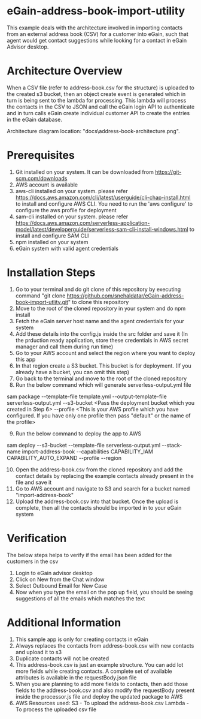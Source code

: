 # eGain-address-book-import-utility

This example deals with the architecture involved in importing contacts from an external address book (CSV) for a customer into eGain, such that agent would get contact suggestions while looking for a contact in eGain Advisor desktop.

# Architecture Overview

When a CSV file (refer to address-book.csv for the structure) is uploaded to the created s3 bucket, then an object create event is generated which in turn is being sent to the lambda for processing. This lambda will process the contacts in the CSV to JSON and call the eGain login API to authenticate and in turn calls eGain create individual customer API to create the entries in the eGain database.

Architecture diagram location: "docs\address-book-architecture.png". 

# Prerequisites

1. Git installed on your system. It can be downloaded from https://git-scm.com/downloads
2. AWS account is available
3. aws-cli installed on your system. please refer https://docs.aws.amazon.com/cli/latest/userguide/cli-chap-install.html to install and configure AWS CLI. You need to run the 'aws configure' to configure the aws profile for deployment
4. sam-cli installed on your system. please refer https://docs.aws.amazon.com/serverless-application-model/latest/developerguide/serverless-sam-cli-install-windows.html to install and configure SAM CLI
5. npm installed on your system
6. eGain system with valid agent credentials

# Installation Steps

1. Go to your terminal and do git clone of this repository by executing command "git clone https://github.com/snehaldatar/eGain-address-book-import-utlity.git" to clone this repository
2. Move to the root of the cloned repository in your system and do npm install
3. Fetch the eGain server host name and the agent credentials for your system
4. Add these details into the config.js inside the src folder and save it (In the prduction ready application,  store these credentials in AWS secret manager and call them during run time)
5. Go to your AWS account and select the region where you want to deploy this app
6. In that region create a S3 bucket. This bucket is for deployment. (If you already have a bucket, you can omit this step)
7. Go back to the terminal and move to the root of the cloned repository
8. Run the below command which will generate serverless-output.yml file

sam package --template-file template.yml --output-template-file serverless-output.yml --s3-bucket <Pass the deployment bucket which you created in Step 6> --profile <This is your AWS profile which you have configured. If you have only one profile then pass "default" or the name of the profile>

9. Run the below command to deploy the app to AWS

sam deploy --s3-bucket <Pass the deployment bucket> --template-file serverless-output.yml --stack-name import-address-book --capabilities CAPABILITY_IAM CAPABILITY_AUTO_EXPAND --profile <Passs the AWS profile> --region <Pass the AWS region>

10. Open the address-book.csv from the cloned repository and add the contact details by replacing the example contacts already present in the file and save it
11. Go to AWS account and navigate to S3 and search for a bucket named "import-address-book"
12. Upload the address-book.csv into that bucket. Once the upload is complete, then all the contacts should be imported in to your eGain system

# Verification

The below steps helps to verify if the email has been added for the customers in the csv
1. Login to eGain advisor desktop
2. Click on New from the Chat window
3. Select Outbound Email for New Case
4. Now when you type the email on the pop up field, you should be seeing suggestions of all the emails which matches the text

# Additional Information

1. This sample app is only for creating contacts in eGain
2. Always replaces the contacts from address-book.csv with new contacts and upload it to s3
3. Duplicate contacts will not be created
4. This address-book.csv is just an example structure. You can add lot more fields while creating contacts. A complete set of available attributes is available in the requestBody.json file
5. When you are planning to add more fields to contacts, then add those fields to the address-book.csv and also modify the requestBody present inside the processor.js file and deploy the updated package to AWS
6. AWS Resources used: S3 - To upload the address-book.csv
                       Lambda - To process the uploaded csv file
